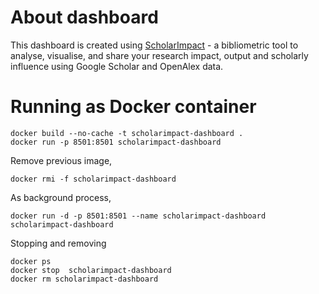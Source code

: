 # About dashboard

This dashboard is created using [ScholarImpact](https://github.com/abhishektiwari/scholarimpact) - a bibliometric tool to analyse, visualise, and share your research impact, output and scholarly influence using Google Scholar and OpenAlex data.

# Running as Docker container

```
docker build --no-cache -t scholarimpact-dashboard .
docker run -p 8501:8501 scholarimpact-dashboard 
```

Remove previous image,

```
docker rmi -f scholarimpact-dashboard
```

As background process,

```
docker run -d -p 8501:8501 --name scholarimpact-dashboard scholarimpact-dashboard
```

Stopping and removing

```
docker ps
docker stop  scholarimpact-dashboard
docker rm scholarimpact-dashboard
```